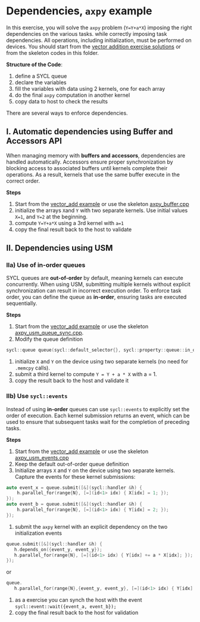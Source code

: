 # Dependencies, `axpy` example

In this exercise, you will solve the `axpy` problem (`Y=Y+a*X`) imposing the right dependencies on the various tasks. while correctly imposing task dependencies. All operations, including initialization, must be performed on devices. You should start from the [vector addition exercise solutions](../02-vector_add/solution/) or from the skeleton codes in this folder.

**Structure of the Code**:
  1. define a SYCL  queue
  1. declare  the variables
  1. fill the variables with data using 2 kernels, one for each array
  1. do the final `axpy` computation in another kernel 
  1. copy data to host to check the results

There are several ways to enforce dependencies. 

## I. Automatic dependencies using Buffer and Accessors API
When managing memory with **buffers and accessors**, dependencies are handled automatically. Accessors ensure proper synchronization by blocking access to associated buffers until kernels complete their operations. As a result, kernels that use the same buffer execute in the correct order.

**Steps**
 1. Start from the [vector_add example](../02-vector_add/solution/vector_add_buffer.cpp) or use the skeleton  [axpy_buffer.cpp](axpy_buffer.cpp)
 1. initialize the arrays `X`and `Y` with two separate kernels. Use initial values  `X=1`, and `Y=2` at the beginning. 
 1.  compute `Y=Y+a*X` using a 3rd kernel with `a=1`
 1. copy the final result back to the host to validate

## II. Dependencies using USM

### IIa) Use of **in-order** queues 
SYCL queues are **out-of-order** by default, meaning kernels can execute concurrently. When using USM, submitting multiple kernels without explicit synchronization can result in incorrect execution order. To enforce task order, you can define the queue as **in-order**, ensuring tasks are executed sequentially.

**Steps**
 1. Start from the  [vector_add example](../02-vector_add/solution/vector_add_usm_device.cpp) or use the skeleton [axpy_usm_queue_sync.cpp](axpy_usm_queue_sync.cpp).
 1. Modify the queue definition
 ```cpp
 sycl::queue queue(sycl::default_selector{}, sycl::property::queue::in_order{});
```
 1. initialize `X` and `Y` on the device using two separate kernels (no need for `.memcpy` calls).
 1. submit a third kernel to compute `Y = Y + a * X` with a = 1.
 1. copy the result back to the host and validate it


### IIb) Use `sycl::events`

Instead of using **in-order** queues can use `sycl::events` to explicitly set the order of execution. Each kernel submission returns an event, which can be used to ensure that subsequent tasks wait for the completion of preceding tasks.


**Steps**
 1. Start from the  [vector_add example](../02-vector_add/solution/vector_add_usm_device.cpp) or use the skeleton [axpy_usm_events.cpp](axpy_usm_events.cpp)
 1. Keep the default out-of-order queue definition
 1. Initialize arrays `X` and `Y` on the device using two separate kernels. Capture the events for these kernel submissions:
```cpp
auto event_x = queue.submit([&](sycl::handler &h) {
    h.parallel_for(range{N}, [=](id<1> idx) { X[idx] = 1; });
});
auto event_b = queue.submit([&](sycl::handler &h) {
    h.parallel_for(range{N}, [=](id<1> idx) { Y[idx] = 2; });
});
```
 1. submit the `axpy` kernel with an explicit dependency on the two initialization events
 ```cpp
 queue.submit([&](sycl::handler &h) {
    h.depends_on({event_y, event_y});
    h.parallel_for(range{N}, [=](id<1> idx) { Y[idx] += a * X[idx]; });
});
```
or 

 ```cpp
 queue.
    h.parallel_for(range{N},{event_y, event_y}, [=](id<1> idx) { Y[idx] += a * X[idx]; });
```
 1. as a exercise you can synch the host with the event `sycl::event::wait({event_a, event_b});`
 1. copy the final result back to the host for validation
